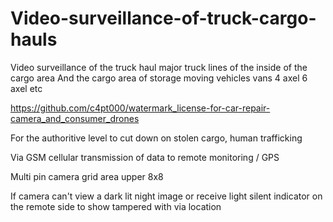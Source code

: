 # Video-surveillance-of-truck-cargo-hauls
Video surveillance of the truck haul major truck lines of the inside of the cargo area  And the cargo area of storage moving vehicles vans 4 axel 6 axel etc

https://github.com/c4pt000/watermark_license-for-car-repair-camera_and_consumer_drones

For the authoritive level to cut down on stolen cargo, human trafficking

Via GSM cellular transmission of data to remote monitoring / GPS

Multi pin camera grid area upper 8x8

If camera can't view a dark lit night image or receive light silent indicator on the remote side to show tampered with via location



